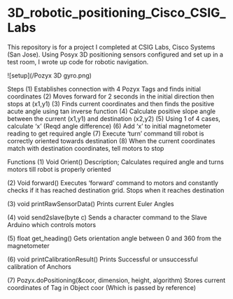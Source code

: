 # 3D_robotic_positioning_Cisco_CSIG_Labs
This repository is for a project I completed at CSIG Labs, Cisco Systems (San Jose). Using Posyx 3D positioning sensors configured and set up in a test room, I wrote up code for robotic navigation.


![setup](/Pozyx 3D gyro.png)

Steps
(1)	Establishes connection with 4 Pozyx Tags and finds initial coordinates
(2)	Moves forward for 2 seconds in the initial direction then stops at (x1,y1)
(3)	Finds current coordinates and then finds the positive acute angle using tan inverse function
(4)	Calculate positive slope angle between the current (x1,y1) and destination (x2,y2)
(5)	Using 1 of 4 cases, calculate ‘x’ (Reqd angle difference)
(6)	Add ‘x’ to initial magnetometer reading to get required angle
(7)	Execute ‘turn’ command till robot is correctly oriented towards destination
(8)	When the current coordinates match with destination coordinates, tell motors to stop

Functions
(1)	Void Orient()
Description;
Calculates required angle and turns motors till robot is properly oriented

(2)	Void forward()
Executes ‘forward’ command to motors and constantly checks if it has reached destination grid. Stops when it reaches destination

(3)	void printRawSensorData()
Prints current Euler Angles

(4)	void send2slave(byte c)
Sends a character command to the Slave Arduino which controls motors

(5)	float get_heading()
Gets orientation angle between 0 and 360 from the magnetometer

(6)	void printCalibrationResult()
Prints Successful or unsuccessful calibration of Anchors


(7)	Pozyx.doPositioning(&coor, dimension, height, algorithm)
Stores current coordinates of Tag in Object coor (Which is passed by reference)

